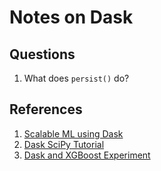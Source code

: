 # Notes on Dask

## Questions
1. What does `persist()` do?

## References
1. [Scalable ML using Dask](https://www.youtube.com/watch?v=tQBovBvSDvA)
2. [Dask SciPy Tutorial](https://www.youtube.com/watch?v=mqdglv9GnM8)
3. [Dask and XGBoost Experiment](https://www.youtube.com/watch?v=Cc4E-PdDSro)
